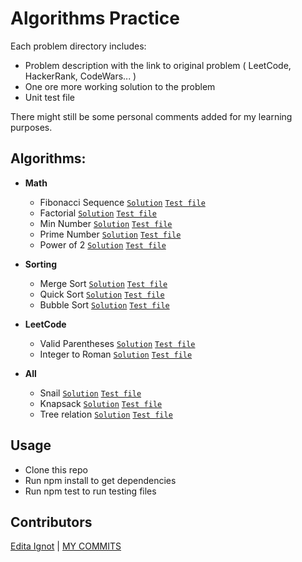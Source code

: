 # Algorithms Practice

Each problem directory includes:
-   Problem description with the link to original problem ( LeetCode, HackerRank, CodeWars... )
-   One ore more working solution to the problem
-   Unit test file

There might still be some personal comments added for my learning purposes. 

## Algorithms:

- **Math**
    * Fibonacci Sequence
[`Solution`](https://github.com/edignot/algorithm-data-structure-practice/blob/master/src/fibonacci-sequence/fibonacci-sequence.js) 
[`Test file`](https://github.com/edignot/algorithm-data-structure-practice/blob/master/src/fibonacci-sequence/fibonacci-sequence.test.js)
    * Factorial
[`Solution`](https://github.com/edignot/algorithm-data-structure-practice/blob/master/src/factorial/factorial.js) 
[`Test file`](https://github.com/edignot/algorithm-data-structure-practice/blob/master/src/factorial/factorial.test.js)
    * Min Number
[`Solution`](https://github.com/edignot/algorithm-data-structure-practice/blob/master/src/min-number/min-number.js) 
[`Test file`](https://github.com/edignot/algorithm-data-structure-practice/blob/master/src/min-number/min-number.test.js)
    * Prime Number
[`Solution`](https://github.com/edignot/algorithm-data-structure-practice/blob/master/src/pirmal-numbers/primal-numbers.js) 
[`Test file`](https://github.com/edignot/algorithm-data-structure-practice/blob/master/src/pirmal-numbers/primal-number.test.js)
    * Power of 2
[`Solution`](https://github.com/edignot/algorithm-data-structure-practice/blob/master/src/power-of-two/power-of-two.js) 
[`Test file`](https://github.com/edignot/algorithm-data-structure-practice/blob/master/src/power-of-two/power-of-two.test.js)

- **Sorting**
    * Merge Sort 
[`Solution`](https://github.com/edignot/algorithm-data-structure-practice/blob/master/src/sorting/sorting.js) 
[`Test file`](https://github.com/edignot/algorithm-data-structure-practice/blob/master/src/sorting/sorting.test.js)
    * Quick Sort
[`Solution`](https://github.com/edignot/algorithm-data-structure-practice/blob/master/src/sorting/sorting.js) 
[`Test file`](https://github.com/edignot/algorithm-data-structure-practice/blob/master/src/sorting/sorting.test.js)
    * Bubble Sort 
[`Solution`](https://github.com/edignot/algorithm-data-structure-practice/blob/master/src/sorting/sorting.js) 
[`Test file`](https://github.com/edignot/algorithm-data-structure-practice/blob/master/src/sorting/sorting.test.js)

- **LeetCode**
    * Valid Parentheses
[`Solution`](https://github.com/edignot/algorithm-data-structure-practice/blob/master/src/valid-parentheses/valid-parentheses.js) 
[`Test file`](https://github.com/edignot/algorithm-data-structure-practice/blob/master/src/valid-parentheses/valid-parentheses.test.js)
    * Integer to Roman
[`Solution`](https://github.com/edignot/algorithm-data-structure-practice/blob/master/src/integer-to-roman/integer-to-roman.js) 
[`Test file`](https://github.com/edignot/algorithm-data-structure-practice/blob/master/src/integer-to-roman/integer-to-roman.test.js)

- **All**
    * Snail
[`Solution`](https://github.com/edignot/algorithm-data-structure-practice/blob/master/src/snail/snail.js) 
[`Test file`](https://github.com/edignot/algorithm-data-structure-practice/blob/master/src/snail/snail.test.js)
    * Knapsack 
[`Solution`](https://github.com/edignot/algorithm-data-structure-practice/blob/master/src/kanpsack/knapsack.js) 
[`Test file`](https://github.com/edignot/algorithm-data-structure-practice/blob/master/src/kanpsack/knapsack.test.js)
    * Tree relation
[`Solution`](https://github.com/edignot/algorithm-data-structure-practice/blob/master/src/recursion-tree/recursion-tree.js) 
[`Test file`](https://github.com/edignot/algorithm-data-structure-practice/blob/master/src/recursion-tree/recursion-tree.test.js)


## Usage
-   Clone this repo
-   Run npm install to get dependencies
-   Run npm test to run testing files

## Contributors
[Edita Ignot](https://github.com/edignot) | [MY COMMITS](https://github.com/edignot/algorithms/commits/master?author=edignot&branch=master)
